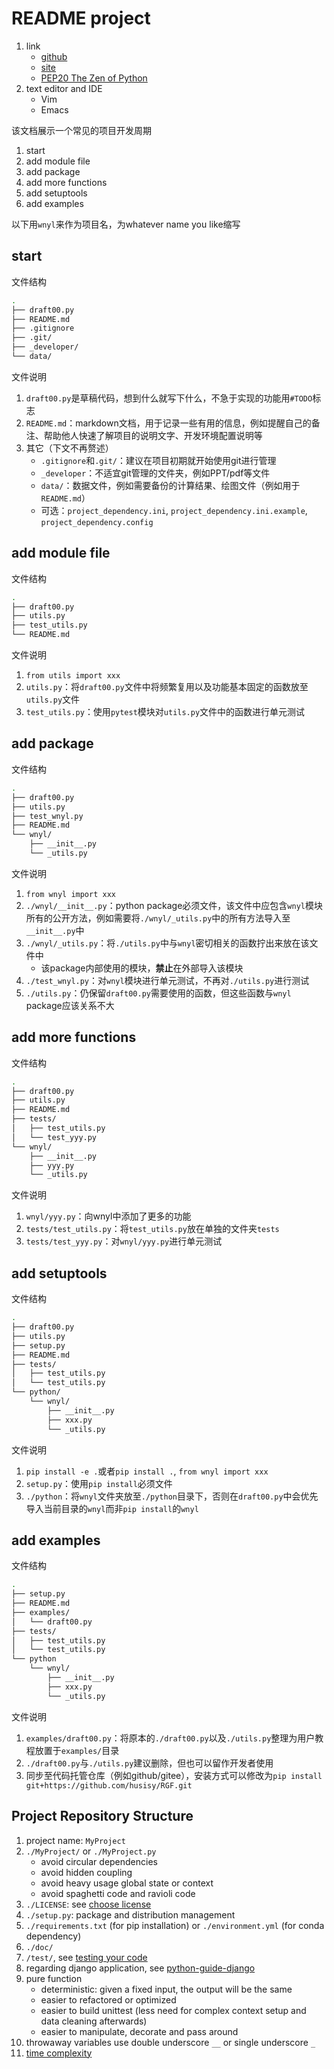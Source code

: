 # README project

1. link
   * [github](https://github.com/realpython/python-guide/)
   * [site](https://docs.python-guide.org/)
   * [PEP20 The Zen of Python](https://www.python.org/dev/peps/pep-0020/)
2. text editor and IDE
   * Vim
   * Emacs

该文档展示一个常见的项目开发周期

1. start
2. add module file
3. add package
4. add more functions
5. add setuptools
6. add examples

以下用`wnyl`来作为项目名，为whatever name you like缩写

## start

文件结构

```bash
.
├── draft00.py
├── README.md
├── .gitignore
├── .git/
├── _developer/
└── data/
```

文件说明

1. `draft00.py`是草稿代码，想到什么就写下什么，不急于实现的功能用`#TODO`标志
2. `README.md`：markdown文档，用于记录一些有用的信息，例如提醒自己的备注、帮助他人快速了解项目的说明文字、开发环境配置说明等
3. 其它（下文不再赘述）
   * `.gitignore`和`.git/`：建议在项目初期就开始使用git进行管理
   * `_developer`：不适宜git管理的文件夹，例如PPT/pdf等文件
   * `data/`：数据文件，例如需要备份的计算结果、绘图文件（例如用于`README.md`）
   * 可选：`project_dependency.ini`, `project_dependency.ini.example`, `project_dependency.config`

## add module file

文件结构

```bash
.
├── draft00.py
├── utils.py
├── test_utils.py
└── README.md
```

文件说明

1. `from utils import xxx`
2. `utils.py`：将`draft00.py`文件中将频繁复用以及功能基本固定的函数放至`utils.py`文件
3. `test_utils.py`：使用`pytest`模块对`utils.py`文件中的函数进行单元测试

## add package

文件结构

```bash
.
├── draft00.py
├── utils.py
├── test_wnyl.py
├── README.md
└── wnyl/
    ├── __init__.py
    └── _utils.py
```

文件说明

1. `from wnyl import xxx`
2. `./wnyl/__init__.py`：python package必须文件，该文件中应包含`wnyl`模块所有的公开方法，例如需要将`./wnyl/_utils.py`中的所有方法导入至`__init__.py`中
3. `./wnyl/_utils.py`：将`./utils.py`中与`wnyl`密切相关的函数拧出来放在该文件中
   * 该package内部使用的模块，**禁止**在外部导入该模块
4. `./test_wnyl.py`：对`wnyl`模块进行单元测试，不再对`./utils.py`进行测试
5. `./utils.py`：仍保留`draft00.py`需要使用的函数，但这些函数与`wnyl` package应该关系不大

## add more functions

文件结构

```bash
.
├── draft00.py
├── utils.py
├── README.md
├── tests/
│   ├── test_utils.py
│   └── test_yyy.py
└── wnyl/
    ├── __init__.py
    ├── yyy.py
    └── _utils.py
```

文件说明

1. `wnyl/yyy.py`：向wnyl中添加了更多的功能
2. `tests/test_utils.py`：将`test_utils.py`放在单独的文件夹`tests`
3. `tests/test_yyy.py`：对`wnyl/yyy.py`进行单元测试

## add setuptools

文件结构

```bash
.
├── draft00.py
├── utils.py
├── setup.py
├── README.md
├── tests/
│   ├── test_utils.py
│   └── test_utils.py
└── python/
    └── wnyl/
        ├── __init__.py
        ├── xxx.py
        └── _utils.py
```

文件说明

1. `pip install -e .`或者`pip install .`, `from wnyl import xxx`
2. `setup.py`：使用`pip install`必须文件
3. `./python`：将`wnyl`文件夹放至`./python`目录下，否则在`draft00.py`中会优先导入当前目录的`wnyl`而非`pip install`的`wnyl`

## add examples

文件结构

```bash
.
├── setup.py
├── README.md
├── examples/
│   └── draft00.py
├── tests/
│   ├── test_utils.py
│   └── test_utils.py
└── python
    └── wnyl/
        ├── __init__.py
        ├── xxx.py
        └── _utils.py
```

文件说明

1. `examples/draft00.py`：将原本的`./draft00.py`以及`./utils.py`整理为用户教程放置于`examples/`目录
2. `./draft00.py`与`./utils.py`建议删除，但也可以留作开发者使用
3. 同步至代码托管仓库（例如github/gitee），安装方式可以修改为`pip install git+https://github.com/husisy/RGF.git`

## Project Repository Structure

1. project name: `MyProject`
2. `./MyProject/` or `./MyProject.py`
   * avoid circular dependencies
   * avoid hidden coupling
   * avoid heavy usage global state or context
   * avoid spaghetti code and ravioli code
3. `./LICENSE`: see [choose license](https://choosealicense.com/)
4. `./setup.py`: package and distribution management
5. `./requirements.txt` (for pip installation) or `./environment.yml` (for conda dependency)
6. `./doc/`
7. `/test/`, see [testing your code](https://docs.python-guide.org/writing/tests/)
8. regarding django application, see [python-guide-django](https://docs.python-guide.org/writing/structure/#regarding-django-applications)
9. pure function
   * deterministic: given a fixed input, the output will be the same
   * easier to refactored or optimized
   * easier to build unittest (less need for complex context setup and data cleaning afterwards)
   * easier to manipulate, decorate and pass around
10. throwaway variables use double underscore `__` or single underscore `_`
11. [time complexity](https://wiki.python.org/moin/TimeComplexity?)
